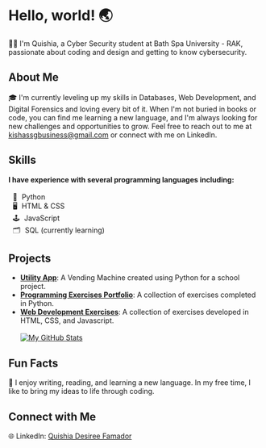 # Hello, world! 🌏

👩‍💻 I'm Quishia, a Cyber Security student at Bath Spa University - RAK, passionate about coding and design and getting to know cybersecurity.

## About Me

🎓 I'm currently leveling up my skills in Databases, Web Development, and Digital Forensics and loving every bit of it. When I'm not buried in books or code, you can find me learning a new language, and I'm always looking for new challenges and opportunities to grow. Feel free to reach out to me at kishassgbusiness@gmail.com or connect with me on LinkedIn.

## Skills

**I have experience with several programming languages including:**<br><br>
&emsp13; 🐍&emsp13; Python  
&emsp13; 🖥️&emsp13; HTML & CSS  
&emsp13; 🕹️&emsp13; JavaScript  
&emsp13; 🗂️&emsp13; SQL (currently learning)  

## Projects

- [**Utility App**](https://github.com/qqqorus/UtilityApp): A Vending Machine created using Python for a school project.
- [**Programming Exercises Portfolio**](https://github.com/qqqorus/ProgrammingExercisesPortfolio_Famador): A collection of exercises completed in Python.
- [**Web Development Exercises**](https://github.com/DC-BSU-RAK/assignement-1-set-exercises-qqqorus): A collection of exercises developed in HTML, CSS, and Javascript.
     <br><br>
    [![My GitHub Stats](https://github-readme-stats.vercel.app/api/?username=qqqorus&count_private=true&theme=tokyonight&showicons=true)]()

## Fun Facts

🌱 I enjoy writing, reading, and learning a new language. In my free time, I like to bring my ideas to life through coding.

## Connect with Me

🌐 LinkedIn: [Quishia Desiree Famador](www.linkedin.com/in/quishia-desiree-famador-643480330)

<!-- ![pixel cat](https://external-content.duckduckgo.com/iu/?u=https%3A%2F%2Fart.pixilart.com%2F279c04744561021.png&f=1&nofb=1&ipt=8511e430f20f41788d84dc3371601c58f46e20991957afbd9d680f18d8c039ca) -->
